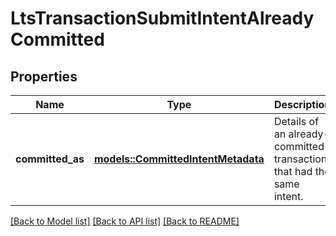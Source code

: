 # LtsTransactionSubmitIntentAlreadyCommitted

## Properties

Name | Type | Description | Notes
------------ | ------------- | ------------- | -------------
**committed_as** | [**models::CommittedIntentMetadata**](CommittedIntentMetadata.md) | Details of an already-committed transaction that had the same intent.  | 

[[Back to Model list]](../README.md#documentation-for-models) [[Back to API list]](../README.md#documentation-for-api-endpoints) [[Back to README]](../README.md)


